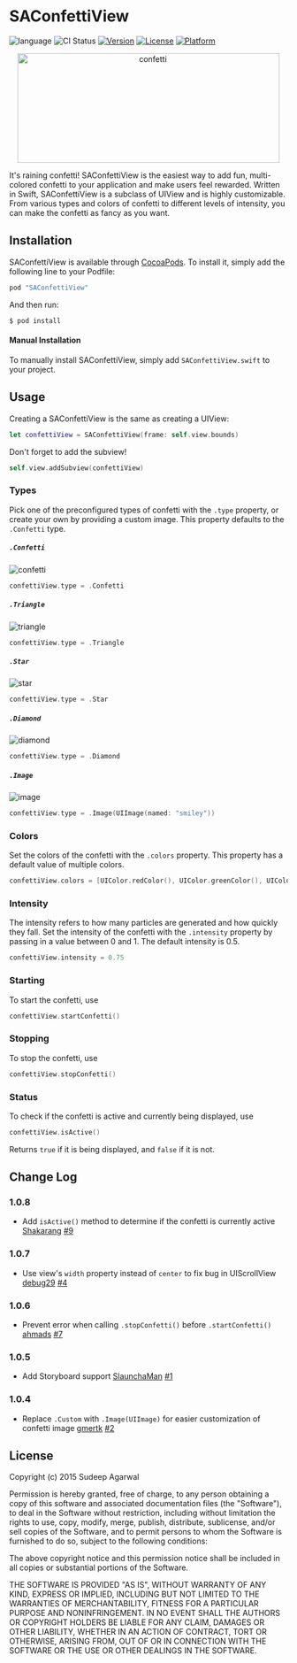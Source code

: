 # SAConfettiView

![language](https://img.shields.io/badge/Language-%20Swift%20-orange.svg)
![CI Status](https://img.shields.io/badge/build-passing-brightgreen.svg)
[![Version](https://img.shields.io/cocoapods/v/SAConfettiView.svg?style=flat)](http://cocoapods.org/pods/SAConfettiView)
[![License](https://img.shields.io/cocoapods/l/SAConfettiView.svg?style=flat)](http://cocoapods.org/pods/SAConfettiView)
[![Platform](https://img.shields.io/cocoapods/p/SAConfettiView.svg?style=flat)](http://cocoapods.org/pods/SAConfettiView)

<p align="center">
  <img src="https://cloud.githubusercontent.com/assets/11940172/11791210/f97b6bd8-a2da-11e5-9083-b131fa796373.gif" alt="confetti" width="473.6" height="198">
</p>

It's raining confetti! SAConfettiView is the easiest way to add fun, multi-colored confetti to your application and make users feel rewarded. Written in Swift, SAConfettiView is a subclass of UIView and is highly customizable. From various types and colors of confetti to different levels of intensity, you can make the confetti as fancy as you want.

## Installation

SAConfettiView is available through [CocoaPods](http://cocoapods.org). To install
it, simply add the following line to your Podfile:

```swift
pod "SAConfettiView"
```

And then run:

`$ pod install`

#### Manual Installation
To manually install SAConfettiView, simply add `SAConfettiView.swift` to your project.

## Usage

Creating a SAConfettiView is the same as creating a UIView:

```swift
let confettiView = SAConfettiView(frame: self.view.bounds)
```

Don't forget to add the subview!

```swift
self.view.addSubview(confettiView)
```

### Types

Pick one of the preconfigured types of confetti with the `.type` property, or create your own by providing a custom image. This property defaults to the `.Confetti` type.

##### `.Confetti`

![confetti](https://cloud.githubusercontent.com/assets/11940172/11819440/c9db329e-a39a-11e5-9284-b0171bee0f24.gif)

```swift
confettiView.type = .Confetti
```

##### `.Triangle`

![triangle](https://cloud.githubusercontent.com/assets/11940172/11819211/9b8b758a-a399-11e5-8ed3-2eb92f633628.gif)

```swift
confettiView.type = .Triangle
```

##### `.Star`

![star](https://cloud.githubusercontent.com/assets/11940172/11819401/90a2188a-a39a-11e5-8a03-ddca3fb52e72.gif)

```swift
confettiView.type = .Star
```

##### `.Diamond`

![diamond](https://cloud.githubusercontent.com/assets/11940172/11819275/f1c83c08-a399-11e5-8d40-85e9a1879526.gif)

```swift
confettiView.type = .Diamond
```

##### `.Image`

![image](https://cloud.githubusercontent.com/assets/11940172/11819363/5f4f0dba-a39a-11e5-826b-d198113f50dd.gif)

```swift
confettiView.type = .Image(UIImage(named: "smiley"))
```

### Colors

Set the colors of the confetti with the `.colors` property. This property has a default value of multiple colors. 

``` swift
confettiView.colors = [UIColor.redColor(), UIColor.greenColor(), UIColor.blueColor()]
```

### Intensity

The intensity refers to how many particles are generated and how quickly they fall. Set the intensity of the confetti with the `.intensity` property by passing in a value between 0 and 1. The default intensity is 0.5.

``` swift
confettiView.intensity = 0.75
```

### Starting

To start the confetti, use

``` swift
confettiView.startConfetti()
```

### Stopping

To stop the confetti, use

``` swift
confettiView.stopConfetti()
```

### Status

To check if the confetti is active and currently being displayed, use

``` swift
confettiView.isActive()
```

Returns `true` if it is being displayed, and `false` if it is not.

## Change Log

### 1.0.8
* Add `isActive()` method to determine if the confetti is currently active
  [Shakarang](https://github.com/Shakarang)
  [#9](https://github.com/sudeepag/SAConfettiView/issues/9)

### 1.0.7
* Use view's `width` property instead of `center` to fix bug in UIScrollView
  [debug29](https://github.com/debug29)
  [#4](https://github.com/sudeepag/SAConfettiView/issues/4)

### 1.0.6
* Prevent error when calling `.stopConfetti()` before `.startConfetti()`
  [ahmads](https://github.com/ahmads)
  [#7](https://github.com/sudeepag/SAConfettiView/pull/7)

### 1.0.5
* Add Storyboard support
  [SlaunchaMan](https://github.com/SlaunchaMan)
  [#1](https://github.com/sudeepag/SAConfettiView/pull/1)

### 1.0.4
* Replace `.Custom` with `.Image(UIImage)` for easier customization of confetti image
  [gmertk](https://github.com/gmertk)
  [#2](https://github.com/sudeepag/SAConfettiView/pull/2)

## License

Copyright (c) 2015 Sudeep Agarwal

Permission is hereby granted, free of charge, to any person obtaining a copy
of this software and associated documentation files (the "Software"), to deal
in the Software without restriction, including without limitation the rights
to use, copy, modify, merge, publish, distribute, sublicense, and/or sell
copies of the Software, and to permit persons to whom the Software is
furnished to do so, subject to the following conditions:

The above copyright notice and this permission notice shall be included in
all copies or substantial portions of the Software.

THE SOFTWARE IS PROVIDED "AS IS", WITHOUT WARRANTY OF ANY KIND, EXPRESS OR
IMPLIED, INCLUDING BUT NOT LIMITED TO THE WARRANTIES OF MERCHANTABILITY,
FITNESS FOR A PARTICULAR PURPOSE AND NONINFRINGEMENT. IN NO EVENT SHALL THE
AUTHORS OR COPYRIGHT HOLDERS BE LIABLE FOR ANY CLAIM, DAMAGES OR OTHER
LIABILITY, WHETHER IN AN ACTION OF CONTRACT, TORT OR OTHERWISE, ARISING FROM,
OUT OF OR IN CONNECTION WITH THE SOFTWARE OR THE USE OR OTHER DEALINGS IN
THE SOFTWARE.
